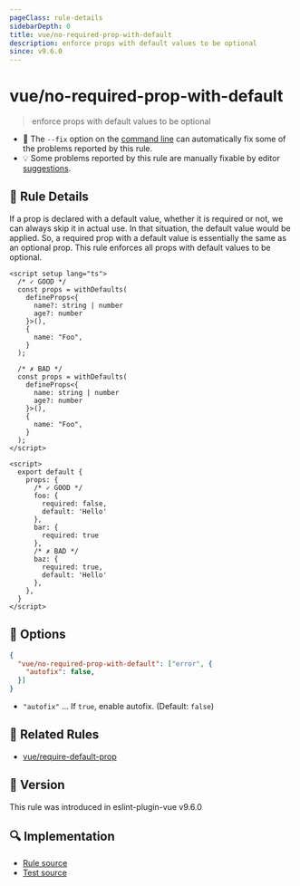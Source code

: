 ```yaml
---
pageClass: rule-details
sidebarDepth: 0
title: vue/no-required-prop-with-default
description: enforce props with default values to be optional
since: v9.6.0
---
```

# vue/no-required-prop-with-default

> enforce props with default values to be optional

- :wrench: The `--fix` option on the [command line](https://eslint.org/docs/user-guide/command-line-interface#fixing-problems) can automatically fix some of the problems reported by this rule.
- :bulb: Some problems reported by this rule are manually fixable by editor [suggestions](https://eslint.org/docs/developer-guide/working-with-rules#providing-suggestions).

## :book: Rule Details

If a prop is declared with a default value, whether it is required or not, we can always skip it in actual use. In that situation, the default value would be applied.
So, a required prop with a default value is essentially the same as an optional prop.
This rule enforces all props with default values to be optional.

<eslint-code-block fix :rules="{'vue/no-required-prop-with-default': ['error', { autofix: true }]}">

```vue
<script setup lang="ts">
  /* ✓ GOOD */
  const props = withDefaults(
    defineProps<{
      name?: string | number
      age?: number
    }>(),
    {
      name: "Foo",
    }
  );

  /* ✗ BAD */
  const props = withDefaults(
    defineProps<{
      name: string | number
      age?: number
    }>(),
    {
      name: "Foo",
    }
  );
</script>
```

</eslint-code-block>

<eslint-code-block fix :rules="{'vue/no-required-prop-with-default': ['error', { autofix: true }]}">

```vue
<script>
  export default {
    props: {
      /* ✓ GOOD */
      foo: {
        required: false,
        default: 'Hello'
      },
      bar: {
        required: true
      },
      /* ✗ BAD */
      baz: {
        required: true,
        default: 'Hello'
      },
    },
  }
</script>
```

</eslint-code-block>

## :wrench: Options

```json
{
  "vue/no-required-prop-with-default": ["error", {
    "autofix": false,
  }]
}
```

- `"autofix"` ... If `true`, enable autofix. (Default: `false`)

## :couple: Related Rules

- [vue/require-default-prop](https://github.com/vuejs/eslint-plugin-vue/tree/master/docs/rules/require-default-prop.md)

## :rocket: Version

This rule was introduced in eslint-plugin-vue v9.6.0

## :mag: Implementation

- [Rule source](https://github.com/vuejs/eslint-plugin-vue/blob/master/lib/rules/no-required-prop-with-default.js)
- [Test source](https://github.com/vuejs/eslint-plugin-vue/blob/master/tests/lib/rules/no-required-prop-with-default.js)
